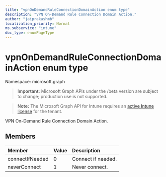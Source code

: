 ```yaml
---
title: "vpnOnDemandRuleConnectionDomainAction enum type"
description: "VPN On-Demand Rule Connection Domain Action."
author: "jaiprakashmb"
localization_priority: Normal
ms.subservice: "intune"
doc_type: enumPageType
---
```


# vpnOnDemandRuleConnectionDomainAction enum type

Namespace: microsoft.graph
> **Important:** Microsoft Graph APIs under the /beta version are subject to change; production use is not supported.

> **Note:** The Microsoft Graph API for Intune requires an [active Intune license](https://go.microsoft.com/fwlink/?linkid=839381) for the tenant.


VPN On-Demand Rule Connection Domain Action.

## Members
|Member|Value|Description|
|:---|:---|:---|
|connectIfNeeded|0|Connect if needed.|
|neverConnect|1|Never connect.|
